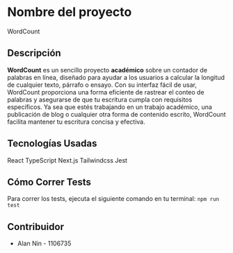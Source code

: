 # Nombre del proyecto

WordCount

## Descripción

**WordCount** es un sencillo proyecto **académico** sobre un contador de palabras en línea, diseñado para ayudar a los usuarios a calcular la longitud de cualquier texto, párrafo o ensayo. Con su interfaz fácil de usar, WordCount proporciona una forma eficiente de rastrear el conteo de palabras y asegurarse de que tu escritura cumpla con requisitos específicos. Ya sea que estés trabajando en un trabajo académico, una publicación de blog o cualquier otra forma de contenido escrito, WordCount facilita mantener tu escritura concisa y efectiva.

## Tecnologías Usadas

React TypeScript
Next.js
Tailwindcss
Jest

## Cómo Correr Tests

Para correr los tests, ejecuta el siguiente comando en tu terminal:
`npm run test`

## Contribuidor

- Alan Nin - 1106735
